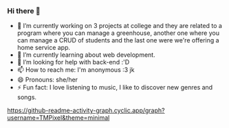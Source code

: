 ### Hi there 👋
- 🔭 I’m currently working on 3 projects at college and they are related to a program where you can manage a greenhouse, another one where you can manage a CRUD of students and the last one were we're offering a home service app.
- 🌱 I’m currently learning about web development.
- 🤔 I’m looking for help with back-end :'D
- 📫 How to reach me: I'm anonymous :3 jk
- 😄 Pronouns: she/her
- ⚡ Fun fact: I love listening to music, I like to discover new genres and songs.

https://github-readme-activity-graph.cyclic.app/graph?username=TMPixel&theme=minimal
